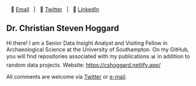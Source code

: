 &nbsp;&nbsp;&nbsp;:e-mail: [Email][Email]&nbsp;&nbsp;&nbsp;|&nbsp;&nbsp;&nbsp;:speech_balloon: [Twitter][Twitter]&nbsp;&nbsp;&nbsp;|&nbsp;&nbsp;&nbsp;:necktie: [LinkedIn][LinkedIn]

</div>

<!--
Quick Link
-->

[Twitter]:https://twitter.com/cshoggard
[LinkedIn]:https://www.linkedin.com/in/cshoggard/
[Email]:mailto:christianhoggard@gmail.com

## Dr. Christian Steven Hoggard 

Hi there! I am a Senior Data Insight Analyst and Visiting Fellow in Archaeological Science at the University of Southampton. On my GitHub, you will find repositories associated with my publications 📊 in addition to random data projects. Website: https://cshoggard.netlify.app/

All comments are welcome via [Twitter](https://twitter.com/CSHoggard) or [e-mail](mailto:christianhoggard@gmail.com).  

